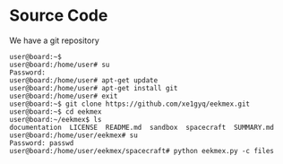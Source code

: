 # Source Code

We have a git repository

    user@board:~$
    user@board:/home/user# su
    Password: 
    user@board:/home/user# apt-get update
    user@board:/home/user# apt-get install git
    user@board:/home/user# exit
    user@board:~$ git clone https://github.com/xe1gyq/eekmex.git
    user@board:~$ cd eekmex
    user@board:~/eekmex$ ls
    documentation  LICENSE  README.md  sandbox  spacecraft  SUMMARY.md
    user@board:/home/user/eekmex# su
    Password: passwd
    user@board:/home/user/eekmex/spacecraft# python eekmex.py -c files
